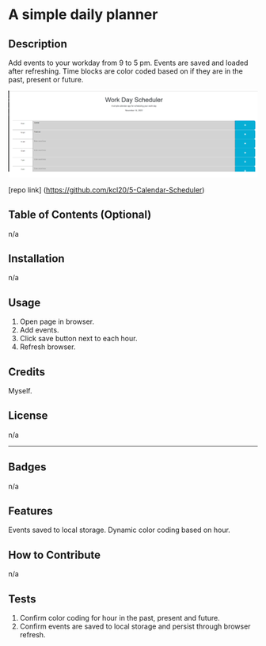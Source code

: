 # A simple daily planner

## Description

Add events to your workday from 9 to 5 pm.
Events are saved and loaded after refreshing.
Time blocks are color coded based on if they are in the past, present or future.


![screenshot](/Assets/images/screenshot.png?raw=true, "screenshot")

[repo link] (https://github.com/kcl20/5-Calendar-Scheduler)


## Table of Contents (Optional)

n/a

## Installation

n/a

## Usage

1. Open page in browser.
2. Add events.
3. Click save button next to each hour.
4. Refresh browser.


## Credits

Myself.

## License

n/a

---


## Badges

n/a

## Features

Events saved to local storage.
Dynamic color coding based on hour.

## How to Contribute

n/a

## Tests

1. Confirm color coding for hour in the past, present and future.
2. Confirm events are saved to local storage and persist through browser refresh.